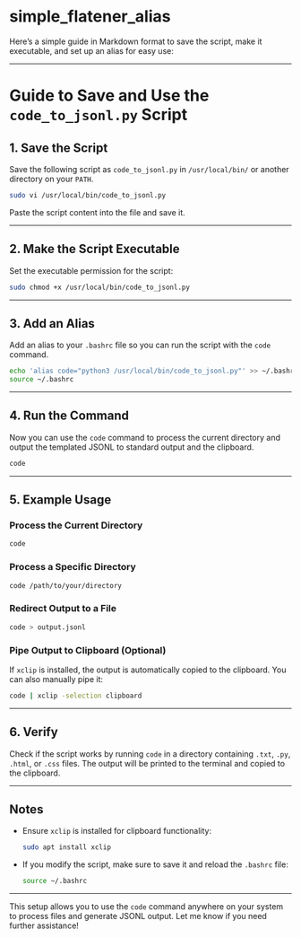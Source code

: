 # simple_flatener_alias
Here’s a simple guide in Markdown format to save the script, make it executable, and set up an alias for easy use:

---

# Guide to Save and Use the `code_to_jsonl.py` Script

## 1. Save the Script
Save the following script as `code_to_jsonl.py` in `/usr/local/bin/` or another directory on your `PATH`.

```bash
sudo vi /usr/local/bin/code_to_jsonl.py
```

Paste the script content into the file and save it.

---

## 2. Make the Script Executable
Set the executable permission for the script:

```bash
sudo chmod +x /usr/local/bin/code_to_jsonl.py
```

---

## 3. Add an Alias
Add an alias to your `.bashrc` file so you can run the script with the `code` command.

```bash
echo 'alias code="python3 /usr/local/bin/code_to_jsonl.py"' >> ~/.bashrc
source ~/.bashrc
```

---

## 4. Run the Command
Now you can use the `code` command to process the current directory and output the templated JSONL to standard output and the clipboard.

```bash
code
```

---

## 5. Example Usage
### Process the Current Directory
```bash
code
```

### Process a Specific Directory
```bash
code /path/to/your/directory
```

### Redirect Output to a File
```bash
code > output.jsonl
```

### Pipe Output to Clipboard (Optional)
If `xclip` is installed, the output is automatically copied to the clipboard. You can also manually pipe it:

```bash
code | xclip -selection clipboard
```

---

## 6. Verify
Check if the script works by running `code` in a directory containing `.txt`, `.py`, `.html`, or `.css` files. The output will be printed to the terminal and copied to the clipboard.

---

## Notes
- Ensure `xclip` is installed for clipboard functionality:
  ```bash
  sudo apt install xclip
  ```
- If you modify the script, make sure to save it and reload the `.bashrc` file:
  ```bash
  source ~/.bashrc
  ```

---

This setup allows you to use the `code` command anywhere on your system to process files and generate JSONL output. Let me know if you need further assistance!
